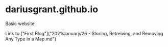 # dariusgrant.github.io

Basic website.

Link to ["First Blog"]("2021/January/26 - Storing, Retreiving, and Removing Any Type in a Map.md")

